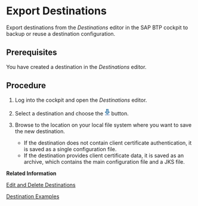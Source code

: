 <!-- loio707b49e752df4741bf678bc27523af7a -->

# Export Destinations

Export destinations from the *Destinations* editor in the SAP BTP cockpit to backup or reuse a destination configuration.



## Prerequisites

You have created a destination in the *Destinations* editor.



## Procedure

1.  Log into the cockpit and open the *Destinations* editor.

2.  Select a destination and choose the ![](images/Export_destination_cockpit_dbc9e9f.png) button.

3.  Browse to the location on your local file system where you want to save the new destination.

    -   If the destination does not contain client certificate authentication, it is saved as a single configuration file.
    -   If the destination provides client certificate data, it is saved as an archive, which contains the main configuration file and a JKS file.


**Related Information**  


[Edit and Delete Destinations](edit-and-delete-destinations-372dee2.md "How to edit and delete destinations in the Destinations editor (SAP BTP cockpit).")

[Destination Examples](destination-examples-3a2d575.md "Find configuration examples for HTTP and RFC destinations in SAP BTP, using different authentication types.")

